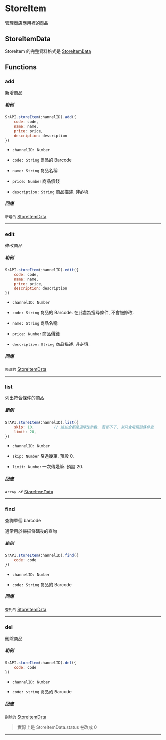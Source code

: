 # StoreItem

管理商店應用裡的商品

## StoreItemData

StoreItem 的完整資料格式是 [StoreItemData](https://github.com/Org08/sdb-nexus/blob/master/docs/API/SrAPI/StoreItemData.md)

## Functions

### add

新增商品

##### 範例

```javascript
SrAPI.storeItem(channelID).add({
    code: code,
    name: name,
    price: price,
    description: description
})
```

- `channelID: Number`

- `code: String` 商品的 Barcode

- `name: String` 商品名稱

- `price: Number` 商品價錢

- `description: String` 商品描述. 非必填.


##### 回應

`新增的` [StoreItemData](https://github.com/Org08/sdb-nexus/blob/master/docs/API/SrAPI/StoreItemData.md)

---

### edit

修改商品

##### 範例

```javascript
SrAPI.storeItem(channelID).edit({
    code: code,
    name: name,
    price: price,
    description: description
})
```

- `channelID: Number`

- `code: String` 商品的 Barcode. 在此處為搜尋條件, 不會被修改.

- `name: String` 商品名稱

- `price: Number` 商品價錢

- `description: String` 商品描述. 非必填.


##### 回應

`修改的` [StoreItemData](https://github.com/Org08/sdb-nexus/blob/master/docs/API/SrAPI/StoreItemData.md)

---

### list

列出符合條件的商品

##### 範例

```javascript
SrAPI.storeItem(channelID).list({
    skip: 10,         // 這些全都是選擇性參數, 若都不下, 就只會用預設條件查 
    limit: 20,
})
```

- `channelID: Number`

- `skip: Number` 略過幾筆. 預設 0.

- `limit: Number` 一次傳幾筆. 預設 20.


##### 回應

`Array of` [StoreItemData](https://github.com/Org08/sdb-nexus/blob/master/docs/API/SrAPI/StoreItemData.md)

---

### find

查詢單個 barcode

通常用於掃描條碼後的查詢

##### 範例

```javascript
SrAPI.storeItem(channelID).find({
    code: code
})
```

- `channelID: Number`

- `code: String` 商品的 Barcode

##### 回應

`查到的` [StoreItemData](https://github.com/Org08/sdb-nexus/blob/master/docs/API/SrAPI/StoreItemData.md)

---

### del

刪除商品

##### 範例

```javascript
SrAPI.storeItem(channelID).del({
    code: code
})
```

- `channelID: Number`

- `code: String` 商品的 Barcode

##### 回應

`刪除的` [StoreItemData](https://github.com/Org08/sdb-nexus/blob/master/docs/API/SrAPI/StoreItemData.md)

> 實際上是 StoreItemData.status 被改成 0

---
